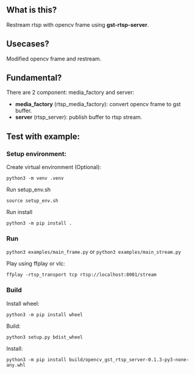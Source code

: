 ## What is this?

Restream rtsp with opencv frame using **gst-rtsp-server**.

## Usecases?

Modified opencv frame and restream.

## Fundamental?

There are 2 component: media_factory and server:
*  **media_factory** (rtsp_media_factory): convert opencv frame to gst buffer.
*  **server** (rtsp_server): publish buffer to rtsp stream.

## Test with example:
### Setup environment:
Create virtual environment (Optional):

`python3 -m venv .venv`

Run setup_env.sh

`source setup_env.sh`

Run install

`python3 -m pip install .`

### Run

`python3 examples/main_frame.py` or  `python3 examples/main_stream.py`

Play using ffplay or vlc:

`ffplay -rtsp_transport tcp rtsp://localhost:8001/stream`

### Build

Install wheel:

`python3 -m pip install wheel`

Build:

`python3 setup.py bdist_wheel`

Install:

`python3 -m pip install build/opencv_gst_rtsp_server-0.1.3-py3-none-any.whl`
